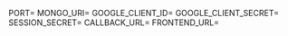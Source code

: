 PORT=
MONGO_URI=
GOOGLE_CLIENT_ID=
GOOGLE_CLIENT_SECRET=
SESSION_SECRET=
CALLBACK_URL=
FRONTEND_URL=
